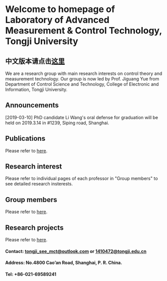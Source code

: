 
# Welcome to homepage of Laboratory of Advanced Measurement & Control Technology, Tongji University



## 中文版本请点击[这里](https://tongjiseemct.github.io/CN)




We are a research group with main research interests on control theory and measurement technology. Our group is now led by Prof. Jiguang Yue from 
Department of Control Science and Technology, College of Electronic and Information, Tongji University.

## Announcements

[2019-03-10] PhD candidate Li Wang's oral defense for graduation will be held on 2019.3.14 in #1239, Siping road, Shanghai.  


## Publications

Please refer to [here](https://tongjiseemct.github.io/pubs).

## Research interest

Please refer to individual pages of each professor in "Group members" to see detailed research insterests. 

## Group members

Please refer to [here](https://tongjiseemct.github.io/member).

## Research projects

Please refer to [here](https://tongjiseemct.github.io/projects).


#### Contact: tongji_see_mct@outlook.com or 1410472@tongji.edu.cn
#### Address: No.4800 Cao’an Road, Shanghai, P. R. China.
#### Tel: +86-021-69589241
